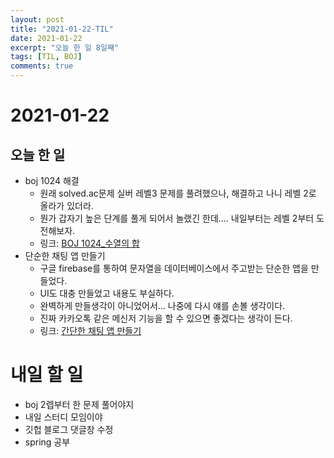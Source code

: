 ```yaml
---
layout: post
title: "2021-01-22-TIL"
date: 2021-01-22
excerpt: "오늘 한 일 8일째"
tags: [TIL, BOJ]
comments: true
---
```


# 2021-01-22

## 오늘 한 일    
- boj 1024 해결
    - 원래 solved.ac문제 실버 레벨3 문제를 풀려했으나, 해결하고 나니 레벨 2로 올라가 있더라.
    - 뭔가 갑자기 높은 단계를 풀게 되어서 놀랬긴 한데.... 내일부터는 레벨 2부터 도전해보자.
    - 링크: [BOJ 1024_수열의 합](https://l-zzu-h.tistory.com/entry/BOJ-1003%ED%94%BC%EB%B3%B4%EB%82%98%EC%B9%98-%ED%95%A8%EC%88%98)
- 단순한 채팅 앱 만들기
    - 구글 firebase를 통하여 문자열을 데이터베이스에서 주고받는 단순한 앱을 만들었다.
    - UI도 대충 만들었고 내용도 부실하다.
    - 완벽하게 만들생각이 아니었어서... 나중에 다시 얘를 손볼 생각이다.
    - 진짜 카카오톡 같은 메신저 기능을 할 수 있으면 좋겠다는 생각이 든다.
    - 링크: [간단한 채팅 앱 만들기](https://l-zzu-h.tistory.com/category/Android/%EA%B0%84%EB%8B%A8%ED%95%9C%20%EC%B1%84%ED%8C%85%20%EC%95%B1%20%EB%A7%8C%EB%93%A4%EA%B8%B0%28%EA%B8%B0%EC%B4%88%29)

# 내일 할 일
- boj 2렙부터 한 문제 풀어야지
- 내일 스터디 모임이야
- 깃헙 블로그 댓글창 수정
- spring 공부
